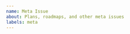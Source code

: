 ```yaml
---
name: Meta Issue
about: Plans, roadmaps, and other meta issues
labels: meta
---
```


<!-- This is intentionally empty since ther are a variety of meta issues, and each one will differ -->
